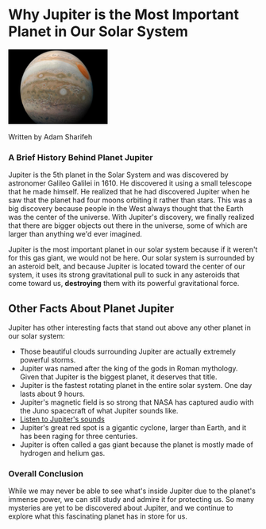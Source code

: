 <!DOCTYPE html>
<html lang="en">
<head>
	<meta charset="UTF-8">
	<title>Why Jupiter is the Most Important Planet in Our Solar System</title>
</head>
<body>
	<h1>Why Jupiter is the Most Important Planet in Our Solar System</h1>
	<img src="Media/Image1.jpg" height="150" width="200" alt="Image of Jupiter" />
	<p>Written by Adam Sharifeh</p>
	<h3>A Brief History Behind Planet Jupiter</h3>
	<p>Jupiter is the 5th planet in the Solar System and was discovered by astronomer Galileo Galilei in 1610. He discovered it using a small telescope that he made himself. He realized that he had discovered Jupiter when he saw that the planet had four moons orbiting it rather than stars. This was a big discovery because people in the West always thought that the Earth was the center of the universe. With Jupiter's discovery, we finally realized that there are bigger objects out there in the universe, some of which are larger than anything we'd ever imagined.</p> 
	<p>Jupiter is the most important planet in our solar system because if it weren't for this gas giant, we would not be here. Our solar system is surrounded by an asteroid belt, and because Jupiter is located toward the center of our system, it uses its strong gravitational pull to suck in any asteroids that come toward us, <strong>destroying</strong> them with its powerful gravitational force.</p>
	<h2>Other Facts About Planet Jupiter</h2>
	<p>Jupiter has other interesting facts that stand out above any other planet in our solar system:</p>
	<ul>
		<li>Those beautiful clouds surrounding Jupiter are actually extremely powerful storms.</li>
		<li>Jupiter was named after the king of the gods in Roman mythology. Given that Jupiter is the biggest planet, it deserves that title.</li>
		<li>Jupiter is the fastest rotating planet in the entire solar system. One day lasts about 9 hours.</li>
		<li>Jupiter's magnetic field is so strong that NASA has captured audio with the Juno spacecraft of what Jupiter sounds like.</li>
		<li><a href="https://www.youtube.com/watch?v=e3fqE01YYWs">Listen to Jupiter's sounds</a></li>
		<li>Jupiter's great red spot is a gigantic cyclone, larger than Earth, and it has been raging for three centuries.</li>
		<li>Jupiter is often called a gas giant because the planet is mostly made of hydrogen and helium gas.</li>
	</ul>
	<h3>Overall Conclusion</h3>
	<p>While we may never be able to see what's inside Jupiter due to the planet's immense power, we can still study and admire it for protecting us. So many mysteries are yet to be discovered about Jupiter, and we continue to explore what this fascinating planet has in store for us.</p>
</body>
</html>
